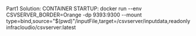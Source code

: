 Part1 Solution: 
CONTAINER STARTUP: docker run --env CSVSERVER_BORDER=Orange -dp 9393:9300 --mount type=bind,source="$(pwd)"/inputFile,target=/csvserver/inputdata,readonly infracloudio/csvserver:latest
